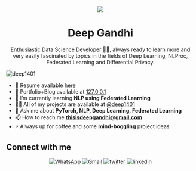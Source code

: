 <div align="center">
<img src="https://user-images.githubusercontent.com/42115530/92640221-9728ca00-f2fa-11ea-8994-c72b26e937de.gif" align="center"/>
</div>
<h1 align="center">Deep Gandhi</h1>
<p align="center">Enthusiastic Data Science Developer 👨‍💻, always ready to learn more and very easily fascinated by topics in the fields of Deep Learning, NLProc, Federated Learning and Differential Privacy. </p>


<p align="left"> <img src="https://komarev.com/ghpvc/?username=deep1401" alt="deep1401" /> </p>


- 📜 Resume available <a href="https://deep1401.github.io/resume/Deep_Resume_April.pdf" target="_blank">here</a>
- 🏡 Portfolio+Blog available at [127.0.0.1](https://deep1401.github.io/)
- 🌱 I’m currently learning **NLP using Federated Learning**
- 👨‍💻 All of my projects are available at [@deep1401](https://github.com/deep1401)
- 💬 Ask me about **PyTorch, NLP, Deep Learning, Federated Learning**
- 📫 How to reach me **thisisdeepgandhi@gmail.com**
- ⚡ Always up for coffee and some **mind-boggling** project ideas



## Connect with me  
<div align="center">
<a href="https://wa.me/919757199266" target="_blank">
<img alt="WhatsApp" src="https://img.shields.io/badge/WhatsApp-25D366?style=for-the-badge&logo=whatsapp&logoColor=white" style="margin-bottom: 5px;" />
</a>
<a href="mailto:thisisdeepgandhi@gmail.com" target="_blank">
<img alt="Gmail" src="https://img.shields.io/badge/Gmail-D14836?style=for-the-badge&logo=gmail&logoColor=white" style="margin-bottom: 5px;" />
</a> 
<!-- <a href="https://github.com/deep1401" target="_blank">
<img src=https://img.shields.io/badge/github-%2324292e.svg?&style=for-the-badge&logo=github&logoColor=white alt=github style="margin-bottom: 5px;" />
</a> -->
<a href="https://twitter.com/deepgandhi_07" target="_blank">
<img src=https://img.shields.io/badge/twitter-%2300acee.svg?&style=for-the-badge&logo=twitter&logoColor=white alt=twitter style="margin-bottom: 5px;" />
</a>
<a href="https://linkedin.com/in/deep1401" target="_blank">
<img src=https://img.shields.io/badge/linkedin-%231E77B5.svg?&style=for-the-badge&logo=linkedin&logoColor=white alt=linkedin style="margin-bottom: 5px;" />
</a>

</div>  
